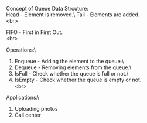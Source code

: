 Concept of Queue Data Strcuture:\
  Head - Element is removed.\ 
  Tail - Elements are added.\
  <br\>
  
  FIFO - First in First Out.\
  <br\>
  
Operations:\
  1.  Enqueue - Adding the element to the queue.\
  2. Dequeue - Removing elements from the queue.\
  3. IsFull - Check whether the queue is full or not.\
  4. IsEmpty - Check whether the queue is empty or not.\
  <br\>
  
Applications:\
  1. Uploading photos
  2. Call center
  
